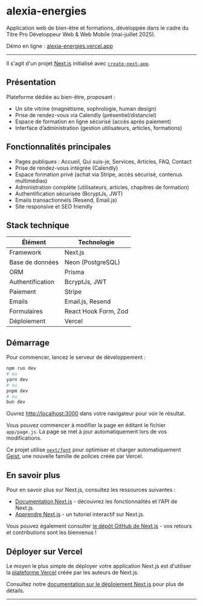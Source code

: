 # alexia-energies

Application web de bien-être et formations, développée dans le cadre du Titre Pro Développeur Web & Web Mobile (mai-juillet 2025).

Démo en ligne : [alexia-energies.vercel.app](https://alexia-energies.vercel.app/)

---

Il s'agit d'un projet [Next.js](https://nextjs.org) initialisé avec [`create-next-app`](https://nextjs.org/docs/app/api-reference/cli/create-next-app).

## Présentation

Plateforme dédiée au bien-être, proposant :

- Un site vitrine (magnétisme, sophrologie, human design)
- Prise de rendez-vous via Calendly (présentiel/distanciel)
- Espace de formation en ligne sécurisé (accès après paiement)
- Interface d’administration (gestion utilisateurs, articles, formations)

## Fonctionnalités principales

- Pages publiques : Accueil, Qui suis-je, Services, Articles, FAQ, Contact
- Prise de rendez-vous intégrée (Calendly)
- Espace formation privé (achat via Stripe, accès sécurisé, contenus multimédias)
- Administration complète (utilisateurs, articles, chapitres de formation)
- Authentification sécurisée (BcryptJs, JWT)
- Emails transactionnels (Resend, Email.js)
- Site responsive et SEO friendly

## Stack technique

| Élément          | Technologie          |
| ---------------- | -------------------- |
| Framework        | Next.js              |
| Base de données  | Neon (PostgreSQL)    |
| ORM              | Prisma               |
| Authentification | BcryptJs, JWT        |
| Paiement         | Stripe               |
| Emails           | Email.js, Resend     |
| Formulaires      | React Hook Form, Zod |
| Déploiement      | Vercel               |

## Démarrage

Pour commencer, lancez le serveur de développement :

```bash
npm run dev
# ou
yarn dev
# ou
pnpm dev
# ou
bun dev
```

Ouvrez [http://localhost:3000](http://localhost:3000) dans votre navigateur pour voir le résultat.

Vous pouvez commencer à modifier la page en éditant le fichier `app/page.js`. La page se met à jour automatiquement lors de vos modifications.

Ce projet utilise [`next/font`](https://nextjs.org/docs/app/building-your-application/optimizing/fonts) pour optimiser et charger automatiquement [Geist](https://vercel.com/font), une nouvelle famille de polices créée par Vercel.

## En savoir plus

Pour en savoir plus sur Next.js, consultez les ressources suivantes :

- [Documentation Next.js](https://nextjs.org/docs) - découvrez les fonctionnalités et l'API de Next.js.
- [Apprendre Next.js](https://nextjs.org/learn) - un tutoriel interactif sur Next.js.

Vous pouvez également consulter [le dépôt GitHub de Next.js](https://github.com/vercel/next.js) - vos retours et contributions sont les bienvenus !

## Déployer sur Vercel

Le moyen le plus simple de déployer votre application Next.js est d'utiliser la [plateforme Vercel](https://vercel.com/new?utm_medium=default-template&filter=next.js&utm_source=create-next-app&utm_campaign=create-next-app-readme) créée par les auteurs de Next.js.

Consultez notre [documentation sur le déploiement Next.js](https://nextjs.org/docs/app/building-your-application/deploying) pour plus de détails.

---
